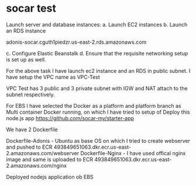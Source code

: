# socar test
Launch server and database instances:
a. Launch EC2 instances
b. Launch an RDS instance

adonis-socar.cguth1piedzr.us-east-2.rds.amazonaws.com

c. Configure Elastic Beanstalk
d. Ensure that the requisite networking setup is set up as well.

For the above task I have launch ec2 instance and an RDS in public subnet. I have setup the VPC name as VPC-Test

VPC Test has 3 public and 3 private subnet with IGW and NAT attach to the subnet respectively.

For EBS I have selected the Docker as a platform and platform branch as Multi container Docker running, on which I have tried to setup of Deploy this node.js app https://github.com/socar-my/starter-app

We have 2 Dockerfile

Dockerfile-Adonis - Ubuntu as base OS on which I tried to create webserver and pushed to ECR 493849651063.dkr.ecr.us-east-2.amazonaws.com/webserver
Dockerfile-Nginx - I have used offical nginx image and same is uploaded to ECR 493849651063.dkr.ecr.us-east-2.amazonaws.com/nginx

Deployed nodejs application ob EBS 
